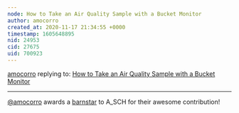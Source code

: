 ```yaml
---
node: How to Take an Air Quality Sample with a Bucket Monitor
author: amocorro
created_at: 2020-11-17 21:34:55 +0000
timestamp: 1605648895
nid: 24953
cid: 27675
uid: 700923
---
```




[amocorro](../profile/amocorro) replying to: [How to Take an Air Quality Sample with a Bucket Monitor](../notes/A_SCH/11-08-2020/how-to-take-a-sample-with-a-bucket-monitor)

----
[@amocorro](/profile/amocorro) awards a <a href="//publiclab.org/wiki/barnstars">barnstar</a> to A_SCH for their awesome contribution!